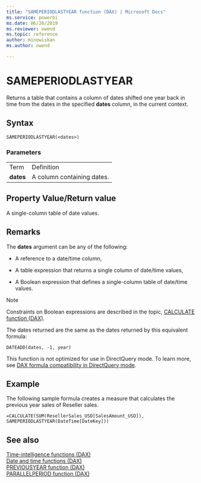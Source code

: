 ```yaml
---
title: "SAMEPERIODLASTYEAR function (DAX) | Microsoft Docs"
ms.service: powerbi 
ms.date: 06/26/2019
ms.reviewer: owend
ms.topic: reference
author: minewiskan
ms.author: owend

---
```

# SAMEPERIODLASTYEAR
Returns a table that contains a column of dates shifted one year back in time from the dates in the specified **dates** column, in the current context.  
  
## Syntax  
  
```dax
SAMEPERIODLASTYEAR(<dates>)  
```
  
### Parameters  
  
|||  
|-|-|  
|Term|Definition|  
|**dates**|A column containing dates.|  
  
## Property Value/Return value  
A single-column table of date values.  
  
## Remarks  
The **dates** argument can be any of the following:  
  
-   A reference to a date/time column,  
  
-   A table expression that returns a single column of date/time values,  
  
-   A Boolean expression that defines a single-column table of date/time values.  
  
> [!NOTE]  
> Constraints on Boolean expressions are described in the topic, [CALCULATE function &#40;DAX&#41;](calculate-function-dax.md).  
  
The dates returned are the same as the dates returned by this equivalent formula:  
  
`DATEADD(dates, -1, year)`  
  
This function is not optimized for use in DirectQuery mode. To learn more, see  [DAX formula compatibility in DirectQuery mode](https://go.microsoft.com/fwlink/?LinkId=219172).   
  
## Example  
The following sample formula creates a measure that calculates the previous year sales of Reseller sales.  

```dax
=CALCULATE(SUM(ResellerSales_USD[SalesAmount_USD]), SAMEPERIODLASTYEAR(DateTime[DateKey]))  
```
  
## See also  
[Time-intelligence functions &#40;DAX&#41;](time-intelligence-functions-dax.md)  
[Date and time functions &#40;DAX&#41;](date-and-time-functions-dax.md)  
[PREVIOUSYEAR function &#40;DAX&#41;](previousyear-function-dax.md)  
[PARALLELPERIOD function &#40;DAX&#41;](parallelperiod-function-dax.md)  
  
